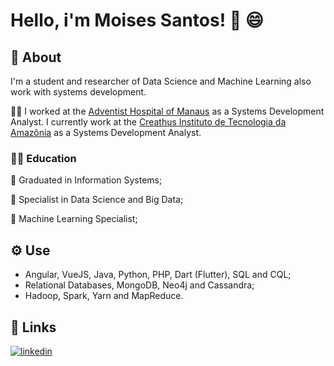 
# Hello, i'm Moises Santos! 👋 😄


## 🚀 About

I'm a student and researcher of Data Science and Machine Learning also work with systems development.

🧑‍💼
I worked at the [Adventist Hospital of Manaus](http://ham.org.br/) as a Systems Development Analyst.
I currently work at the [Creathus Instituto de Tecnologia da Amazônia](https://www.creathus.org.br/) as a Systems Development Analyst.


### 🧑‍🎓 Education 

👣 Graduated in Information Systems; 

👣 Specialist in Data Science and Big Data; 

👣 Machine Learning Specialist;

## ⚙️ Use

- Angular, VueJS, Java, Python, PHP, Dart (Flutter), SQL and CQL;
- Relational Databases, MongoDB, Neo4j and Cassandra;
- Hadoop, Spark, Yarn and MapReduce.

## 🔗 Links
[![linkedin](https://img.shields.io/badge/linkedin-0A66C2?style=for-the-badge&logo=linkedin&logoColor=white)](https://www.linkedin.com/in/mois%C3%A9s-felipe-santos-417402163)


